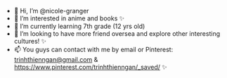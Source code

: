 - 👋 Hi, I’m @nicole-granger
- 👀 I’m interested in anime and books ✨
- 🌱 I’m currently learning 7th grade (12 yrs old)
- 💞️ I’m looking to have more friend oversea and explore other interesting cultures! ✨
- 📫 You guys can contact with me by email or Pinterest: trinhthienngan@gmail.com & https://www.pinterest.com/trinhthienngan/_saved/ ✨
